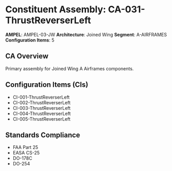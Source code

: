 # Constituent Assembly: CA-031-ThrustReverserLeft

**AMPEL**: AMPEL-03-JW
**Architecture**: Joined Wing
**Segment**: A-AIRFRAMES
**Configuration Items**: 5

## CA Overview
Primary assembly for Joined Wing A Airframes components.

## Configuration Items (CIs)
- CI-001-ThrustReverserLeft
- CI-002-ThrustReverserLeft
- CI-003-ThrustReverserLeft
- CI-004-ThrustReverserLeft
- CI-005-ThrustReverserLeft

## Standards Compliance
- FAA Part 25
- EASA CS-25
- DO-178C
- DO-254
